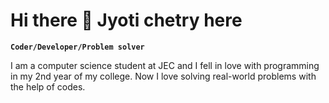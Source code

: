 # Hi there 👋 Jyoti chetry here
**`Coder/Developer/Problem solver`**

I am a computer science student at JEC and I fell in love with programming in my 2nd year of my college.
Now I love solving real-world problems with the help of codes.
